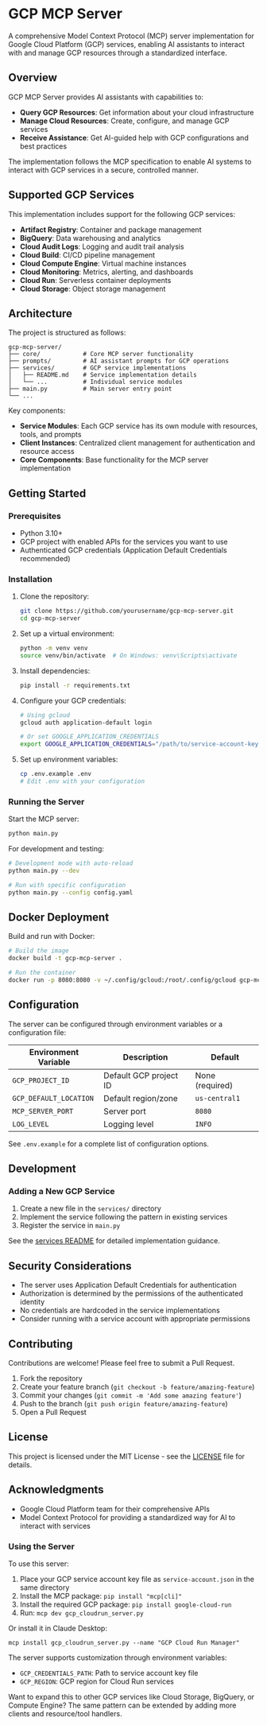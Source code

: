 # GCP MCP Server

A comprehensive Model Context Protocol (MCP) server implementation for Google Cloud Platform (GCP) services, enabling AI assistants to interact with and manage GCP resources through a standardized interface.

## Overview

GCP MCP Server provides AI assistants with capabilities to:

- **Query GCP Resources**: Get information about your cloud infrastructure
- **Manage Cloud Resources**: Create, configure, and manage GCP services
- **Receive Assistance**: Get AI-guided help with GCP configurations and best practices

The implementation follows the MCP specification to enable AI systems to interact with GCP services in a secure, controlled manner.

## Supported GCP Services

This implementation includes support for the following GCP services:

- **Artifact Registry**: Container and package management
- **BigQuery**: Data warehousing and analytics
- **Cloud Audit Logs**: Logging and audit trail analysis
- **Cloud Build**: CI/CD pipeline management
- **Cloud Compute Engine**: Virtual machine instances
- **Cloud Monitoring**: Metrics, alerting, and dashboards
- **Cloud Run**: Serverless container deployments
- **Cloud Storage**: Object storage management

## Architecture

The project is structured as follows:

```
gcp-mcp-server/
├── core/            # Core MCP server functionality
├── prompts/         # AI assistant prompts for GCP operations
├── services/        # GCP service implementations
│   ├── README.md    # Service implementation details
│   └── ...          # Individual service modules
├── main.py          # Main server entry point
└── ...
```

Key components:

- **Service Modules**: Each GCP service has its own module with resources, tools, and prompts
- **Client Instances**: Centralized client management for authentication and resource access
- **Core Components**: Base functionality for the MCP server implementation

## Getting Started

### Prerequisites

- Python 3.10+
- GCP project with enabled APIs for the services you want to use
- Authenticated GCP credentials (Application Default Credentials recommended)

### Installation

1. Clone the repository:
   ```bash
   git clone https://github.com/yourusername/gcp-mcp-server.git
   cd gcp-mcp-server
   ```

2. Set up a virtual environment:
   ```bash
   python -m venv venv
   source venv/bin/activate  # On Windows: venv\Scripts\activate
   ```

3. Install dependencies:
   ```bash
   pip install -r requirements.txt
   ```

4. Configure your GCP credentials:
   ```bash
   # Using gcloud
   gcloud auth application-default login
   
   # Or set GOOGLE_APPLICATION_CREDENTIALS
   export GOOGLE_APPLICATION_CREDENTIALS="/path/to/service-account-key.json"
   ```

5. Set up environment variables:
   ```bash
   cp .env.example .env
   # Edit .env with your configuration
   ```

### Running the Server

Start the MCP server:

```bash
python main.py
```

For development and testing:

```bash
# Development mode with auto-reload
python main.py --dev

# Run with specific configuration
python main.py --config config.yaml
```

## Docker Deployment

Build and run with Docker:

```bash
# Build the image
docker build -t gcp-mcp-server .

# Run the container
docker run -p 8080:8080 -v ~/.config/gcloud:/root/.config/gcloud gcp-mcp-server
```

## Configuration

The server can be configured through environment variables or a configuration file:

| Environment Variable | Description | Default |
|----------------------|-------------|---------|
| `GCP_PROJECT_ID` | Default GCP project ID | None (required) |
| `GCP_DEFAULT_LOCATION` | Default region/zone | `us-central1` |
| `MCP_SERVER_PORT` | Server port | `8080` |
| `LOG_LEVEL` | Logging level | `INFO` |

See `.env.example` for a complete list of configuration options.
 
## Development

### Adding a New GCP Service

1. Create a new file in the `services/` directory
2. Implement the service following the pattern in existing services
3. Register the service in `main.py`

See the [services README](services/README.md) for detailed implementation guidance.
 

## Security Considerations

- The server uses Application Default Credentials for authentication
- Authorization is determined by the permissions of the authenticated identity
- No credentials are hardcoded in the service implementations
- Consider running with a service account with appropriate permissions

## Contributing

Contributions are welcome! Please feel free to submit a Pull Request.

1. Fork the repository
2. Create your feature branch (`git checkout -b feature/amazing-feature`)
3. Commit your changes (`git commit -m 'Add some amazing feature'`)
4. Push to the branch (`git push origin feature/amazing-feature`)
5. Open a Pull Request

## License

This project is licensed under the MIT License - see the [LICENSE](LICENSE) file for details.

## Acknowledgments

- Google Cloud Platform team for their comprehensive APIs
- Model Context Protocol for providing a standardized way for AI to interact with services

### Using the Server

To use this server:

1. Place your GCP service account key file as `service-account.json` in the same directory
2. Install the MCP package: `pip install "mcp[cli]"`
3. Install the required GCP package: `pip install google-cloud-run`
4. Run: `mcp dev gcp_cloudrun_server.py`

Or install it in Claude Desktop:
```
mcp install gcp_cloudrun_server.py --name "GCP Cloud Run Manager"
```

The server supports customization through environment variables:
- `GCP_CREDENTIALS_PATH`: Path to service account key file
- `GCP_REGION`: GCP region for Cloud Run services

Want to expand this to other GCP services like Cloud Storage, BigQuery, or Compute Engine? The same pattern can be extended by adding more clients and resource/tool handlers.